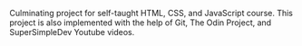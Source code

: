 Culminating project for self-taught HTML, CSS, and JavaScript course. This project is also implemented with the help of Git, The Odin Project, and SuperSimpleDev Youtube videos.
